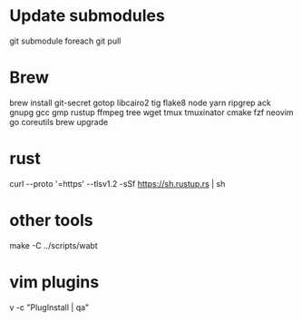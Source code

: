 # Update submodules
git submodule foreach git pull

# Brew
brew install git-secret gotop libcairo2 tig flake8 node yarn ripgrep ack gnupg gcc gmp rustup ffmpeg tree wget tmux tmuxinator cmake fzf neovim go coreutils
brew upgrade

# rust
curl --proto '=https' --tlsv1.2 -sSf https://sh.rustup.rs | sh

# other tools
make -C ../scripts/wabt

# vim plugins
v -c "PlugInstall | qa"
